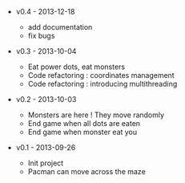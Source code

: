 * v0.4 - 2013-12-18
    * add documentation
    * fix bugs

* v0.3 - 2013-10-04
    * Eat power dots, eat monsters
    * Code refactoring : coordinates management
    * Code refactoring : introducing multithreading

* v0.2 - 2013-10-03
    * Monsters are here ! They move randomly
    * End game when all dots are eaten
    * End game when monster eat you

* v0.1 - 2013-09-26
    * Init project
    * Pacman can move across the maze

